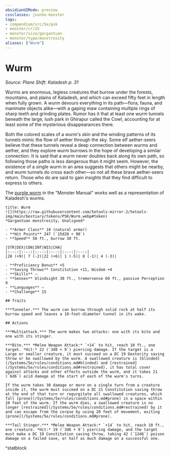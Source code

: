 ```yaml
---
obsidianUIMode: preview
cssclasses: json5e-monster
tags:
- compendium/src/5e/psk
- monster/cr/15
- monster/size/gargantuan
- monster/type/monstrosity
aliases: ["Wurm"]
---
```

# Wurm
*Source: Plane Shift: Kaladesh p. 31*  

Wurms are enormous, legless creatures that burrow under the forests, mountains, and plains of Kaladesh, and which can exceed fifty feet in length when fully grown. A wurm devours everything in its path—flora, fauna, and inanimate objects alike—with a gaping maw containing multiple rings of sharp teeth and grinding plates. Rumor has it that at least one wurm tunnels beneath the large, lush park in Ghirapur called the Cowl, accounting for at least some of the mysterious disappearances there.

Both the colored scales of a wurm's skin and the winding patterns of its tunnels mimic the flow of aether through the sky. Some elf aether-seers believe that these tunnels reveal a deep connection between wurms and aether, and they explore wurm burrows in the hope of developing a similar connection. It is said that a wurm never doubles back along its own path, so following those paths is less dangerous than it might seem. However, the existence of a single wurm in an area suggests that others might be nearby, and wurm tunnels do cross each other—so not all these brave aether-seers return. Those who do are said to gain insights that they find difficult to express to others.

The [purple worm](/Systems/5e/bestiary/monstrosity/purple-worm.md) in the "Monster Manual" works well as a representation of Kaladesh's wurms.

```ad-statblock
title: Wurm
![](https://raw.githubusercontent.com/5etools-mirror-2/5etools-img/main/bestiary/tokens/PSK/Wurm.webp#token)
*Gargantuan monstrosity, Unaligned*

- **Armor Class** 18 (natural armor)
- **Hit Points** 247 (`15d20 + 90`)
- **Speed** 50 ft., burrow 30 ft.

|STR|DEX|CON|INT|WIS|CHA|
|:---:|:---:|:---:|:---:|:---:|:---:|
|28 (+9)| 7 (-2)|22 (+6)| 1 (-5)| 8 (-1)| 4 (-3)|

- **Proficiency Bonus** +5
- **Saving Throws** Constitution +11, Wisdom +4
- **Skills** ⏤
- **Senses** blindsight 30 ft., tremorsense 60 ft., passive Perception 9
- **Languages** —
- **Challenge** 15

## Traits

***Tunneler.*** The wurm can burrow through solid rock at half its burrow speed and leaves a 10-foot-diameter tunnel in its wake.

## Actions

***Multiattack.*** The wurm makes two attacks: one with its bite and one with its stinger.

***Bite.*** *Melee Weapon Attack:* `+14` to hit, reach 10 ft., one target. *Hit:* 22 (`3d8 + 9`) piercing damage. If the target is a Large or smaller creature, it must succeed on a DC 19 Dexterity saving throw or be swallowed by the wurm. A swallowed creature is [blinded](/Systems/5e/rules/conditions.md#blinded) and [restrained](/Systems/5e/rules/conditions.md#restrained), it has total cover against attacks and other effects outside the wurm, and it takes 21 (`6d6`) acid damage at the start of each of the wurm's turns.

If the wurm takes 30 damage or more on a single turn from a creature inside it, the wurm must succeed on a DC 21 Constitution saving throw at the end of that turn or regurgitate all swallowed creatures, which fall [prone](/Systems/5e/rules/conditions.md#prone) in a space within 10 feet of the wurm. If the wurm dies, a swallowed creature is no longer [restrained](/Systems/5e/rules/conditions.md#restrained) by it and can escape from the corpse by using 20 feet of movement, exiting [prone](/Systems/5e/rules/conditions.md#prone).

***Tail Stinger.*** *Melee Weapon Attack:* `+14` to hit, reach 10 ft., one creature. *Hit:* 19 (`3d6 + 9`) piercing damage, and the target must make a DC 19 Constitution saving throw, taking 42 (`12d6`) poison damage on a failed save, or half as much damage on a successful one.
```
^statblock